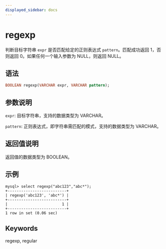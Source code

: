 ```yaml
---
displayed_sidebar: docs
---
```


# regexp



判断目标字符串 `expr` 是否匹配给定的正则表达式 `pattern`。匹配成功返回 1，否则返回 0。如果任何一个输入参数为 NULL，则返回 NULL。

## 语法

```Haskell
BOOLEAN regexp(VARCHAR expr, VARCHAR pattern);
```

## 参数说明

`expr`: 目标字符串，支持的数据类型为 VARCHAR。

`pattern`: 正则表达式，即字符串需匹配的模式，支持的数据类型为 VARCHAR。

## 返回值说明

返回值的数据类型为 BOOLEAN。

## 示例

```Plain Text
mysql> select regexp("abc123","abc*");
+--------------------------+
| regexp('abc123', 'abc*') |
+--------------------------+
|                        1 |
+--------------------------+
1 row in set (0.06 sec)
```

## Keywords

regexp, regular
